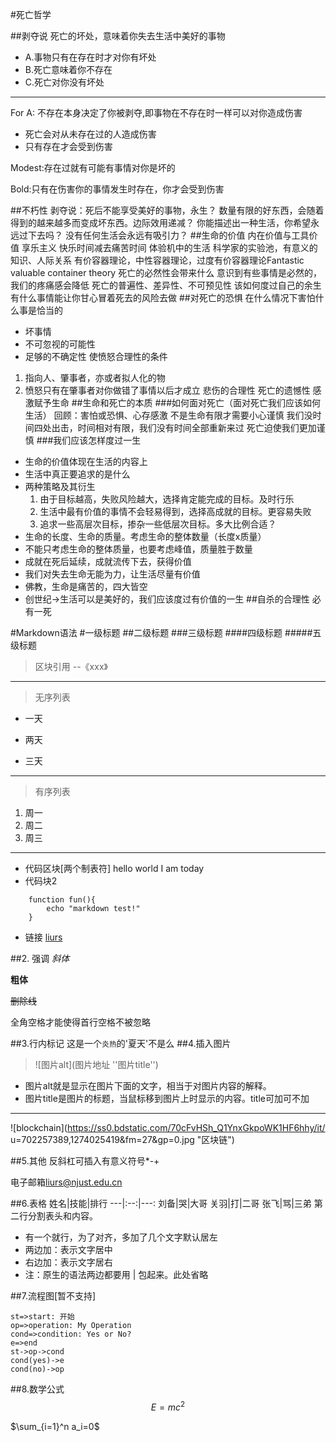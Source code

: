 #死亡哲学

##剥夺说
死亡的坏处，意味着你失去生活中美好的事物

- A.事物只有在存在时才对你有坏处
- B.死亡意味着你不存在
- C.死亡对你没有坏处
---
For A:
不存在本身决定了你被剥夺,即事物在不存在时一样可以对你造成伤害
- 死亡会对从未存在过的人造成伤害
- 只有存在才会受到伤害

Modest:存在过就有可能有事情对你是坏的

Bold:只有在伤害你的事情发生时存在，你才会受到伤害


##不朽性
剥夺说：死后不能享受美好的事物，永生？
数量有限的好东西，会随着得到的越来越多而变成坏东西。边际效用递减？
你能描述出一种生活，你希望永远过下去吗？
没有任何生活会永远有吸引力？
##生命的价值
内在价值与工具价值
享乐主义 快乐时间减去痛苦时间
体验机中的生活
科学家的实验池，有意义的知识、人际关系
有价容器理论，中性容器理论，过度有价容器理论Fantastic valuable container theory
死亡的必然性会带来什么
意识到有些事情是必然的，我们的疼痛感会降低
死亡的普遍性、差异性、不可预见性
该如何度过自己的余生
有什么事情能让你甘心冒着死去的风险去做
##对死亡的恐惧
在什么情况下害怕什么事是恰当的
- 坏事情
- 不可忽视的可能性
- 足够的不确定性
使愤怒合理性的条件
1. 指向人、肇事者，亦或者拟人化的物
2. 愤怒只有在肇事者对你做错了事情以后才成立
悲伤的合理性
死亡的遗憾性
感激赋予生命
##生命和死亡的本质
###如何面对死亡（面对死亡我们应该如何生活）
回顾：害怕或恐惧、心存感激
不是生命有限才需要小心谨慎
我们没时间四处出击，时间相对有限，我们没有时间全部重新来过
死亡迫使我们更加谨慎
###我们应该怎样度过一生
- 生命的价值体现在生活的内容上
- 生活中真正要追求的是什么
- 两种策略及其衍生
    1. 由于目标越高，失败风险越大，选择肯定能完成的目标。及时行乐
    2. 生活中最有价值的事情不会轻易得到，选择高成就的目标。更容易失败
    3. 追求一些高层次目标，掺杂一些低层次目标。多大比例合适？
- 生命的长度、生命的质量。考虑生命的整体数量（长度x质量）
- 不能只考虑生命的整体质量，也要考虑峰值，质量胜于数量
- 成就在死后延续，成就流传下去，获得价值
- 我们对失去生命无能为力，让生活尽量有价值
- 佛教，生命是痛苦的，四大皆空
- 创世纪->生活可以是美好的，我们应该度过有价值的一生
##自杀的合理性
必有一死

#Markdown语法
#一级标题
##二级标题
###三级标题
####四级标题
#####五级标题
>区块引用 --《xxx》
* * *
>无序列表
+ 一天
- 两天
* 三天
---
>有序列表
1. 周一
2. 周二
3. 周三
---

- 代码区块[两个制表符]
        hello world
        I am today
- 代码块2
```
    function fun(){ 
        echo "markdown test!"
    }
```
+ 链接
[liurs](liurs@njust.edu.cn)

##2. 强调
*斜体*

**粗体**

~~删除线~~

全角空格才能使得首行空格不被忽略

##3.行内标记
这是一个`炎热`的'夏天'不是么
##4.插入图片
>![图片alt](图片地址 ''图片title'')
- 图片alt就是显示在图片下面的文字，相当于对图片内容的解释。
- 图片title是图片的标题，当鼠标移到图片上时显示的内容。title可加可不加
---
![blockchain](https://ss0.bdstatic.com/70cFvHSh_Q1YnxGkpoWK1HF6hhy/it/
u=702257389,1274025419&fm=27&gp=0.jpg "区块链")

##5.其他
反斜杠可插入有意义符号\*\-\+

电子邮箱<liurs@njust.edu.cn>

##6.表格
姓名|技能|排行
---|:--:|---:
刘备|哭|大哥
关羽|打|二哥
张飞|骂|三弟
第二行分割表头和内容。
- 有一个就行，为了对齐，多加了几个文字默认居左
- 两边加：表示文字居中
- 右边加：表示文字居右
- 注：原生的语法两边都要用 | 包起来。此处省略

##7.流程图[暂不支持]
```flow
st=>start: 开始
op=>operation: My Operation
cond=>condition: Yes or No?
e=>end
st->op->cond
cond(yes)->e
cond(no)->op
```

##8.数学公式
$$E=mc^2$$

$\sum_{i=1}^n a_i=0$

